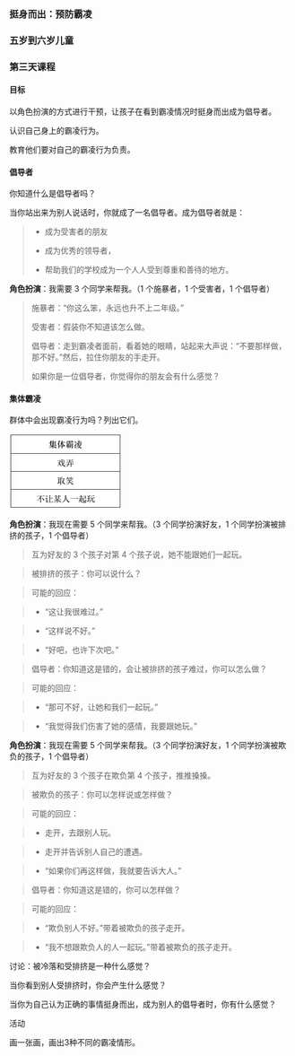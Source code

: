### 挺身而出：预防霸凌

### 五岁到六岁儿童

### 第三天课程

#### 目标

以角色扮演的方式进行干预，让孩子在看到霸凌情况时挺身而出成为倡导者。

认识自己身上的霸凌行为。

教育他们要对自己的霸凌行为负责。

#### 倡导者

你知道什么是倡导者吗？

当你站出来为别人说话时，你就成了一名倡导者。成为倡导者就是：

> * 成为受害者的朋友
> 
> * 成为优秀的领导者，
> 
> * 帮助我们的学校成为一个人人受到尊重和善待的地方。

**角色扮演**：我需要 3 个同学来帮我。（1 个施暴者，1 个受害者，1 个倡导者）

> 施暴者：“你这么笨，永远也升不上二年级。”
> 
> 受害者：假装你不知道该怎么做。
> 
> 倡导者：走到霸凌者面前，看着她的眼睛，站起来大声说：“不要那样做，那不好。”然后，拉住你朋友的手走开。
> 
> 如果你是一位倡导者，你觉得你的朋友会有什么感觉？

#### 集体霸凌

群体中会出现霸凌行为吗？列出它们。

![](/assets/QQ20160803-0.png)

**角色扮演**：我现在需要 5 个同学来帮我。（3 个同学扮演好友，1 个同学扮演被排挤的孩子，1 个倡导者） 

> 互为好友的 3 个孩子对第 4 个孩子说，她不能跟她们一起玩。

> 被排挤的孩子：你可以说什么？

> 可能的回应：

>*  “这让我很难过。” 

>* “这样说不好。”

>* “好吧，也许下次吧。”

> 倡导者：你知道这是错的，会让被排挤的孩子难过，你可以怎么做？

> 可能的回应：

>* “那可不好，让她和我们一起玩。”

>* “我觉得我们伤害了她的感情，我要跟她玩。”

**角色扮演**：我现在需要 5 个同学来帮我。（3 个同学扮演好友，1 个同学扮演被欺负的孩子，1 个倡导者）

> 互为好友的 3 个孩子在欺负第 4 个孩子，推推搡搡。

> 被欺负的孩子：你可以怎样说或怎样做？

> 可能的回应：

>* 走开，去跟别人玩。

>* 走开并告诉别人自己的遭遇。

>* “如果你们再这样做，我就要告诉大人。”

> 倡导者：你知道这是错的，你可以怎样做？

> 可能的回应：

>* “欺负别人不好。”带着被欺负的孩子走开。

>* “我不想跟欺负人的人一起玩。”带着被欺负的孩子走开。

讨论：被冷落和受排挤是一种什么感觉？



当你看到别人受排挤时，你会产生什么感觉？



当你为自己认为正确的事情挺身而出，成为别人的倡导者时，你有什么感觉？



活动

画一张画，画出3种不同的霸凌情形。


